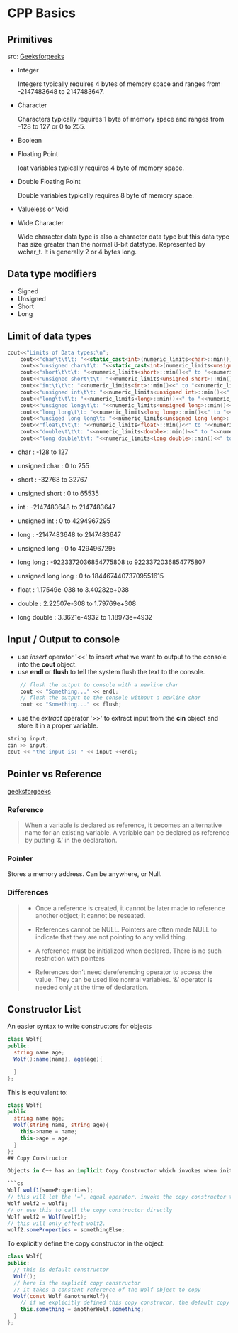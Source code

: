 # CPP Basics

## Primitives

src: [Geeksforgeeks](https://www.geeksforgeeks.org/c-data-types/)

- Integer

  Integers typically requires 4 bytes of memory space and ranges from -2147483648 to 2147483647.

- Character

  Characters typically requires 1 byte of memory space and ranges from -128 to 127 or 0 to 255.

- Boolean

- Floating Point

  loat variables typically requires 4 byte of memory space.

- Double Floating Point

  Double variables typically requires 8 byte of memory space.

- Valueless or Void
- Wide Character

  Wide character data type is also a character data type but this data type has size greater than the normal 8-bit datatype. Represented by wchar_t. It is generally 2 or 4 bytes long.

## Data type modifiers

- Signed
- Unsigned
- Short
- Long

## Limit of data types

```cpp
cout<<"Limits of Data types:\n";
    cout<<"char\t\t\t: "<<static_cast<int>(numeric_limits<char>::min())<<" to "<<static_cast<int>(numeric_limits<char>::max())<<endl;
    cout<<"unsigned char\t\t: "<<static_cast<int>(numeric_limits<unsigned char>::min())<<" to "<<static_cast<int>(numeric_limits<unsigned char>::max())<<endl;
    cout<<"short\t\t\t: "<<numeric_limits<short>::min()<<" to "<<numeric_limits<short>::max()<<endl;
    cout<<"unsigned short\t\t: "<<numeric_limits<unsigned short>::min()<<" to "<<numeric_limits<unsigned short>::max()<<endl;
    cout<<"int\t\t\t: "<<numeric_limits<int>::min()<<" to "<<numeric_limits<int>::max()<<endl;
    cout<<"unsigned int\t\t: "<<numeric_limits<unsigned int>::min()<<" to "<<numeric_limits<unsigned int>::max()<<endl;
    cout<<"long\t\t\t: "<<numeric_limits<long>::min()<<" to "<<numeric_limits<long>::max()<<endl;
    cout<<"unsigned long\t\t: "<<numeric_limits<unsigned long>::min()<<" to "<<numeric_limits<unsigned long>::max()<<endl;
    cout<<"long long\t\t: "<<numeric_limits<long long>::min()<<" to "<<numeric_limits<long long>::max()<<endl;
    cout<<"unsiged long long\t: "<<numeric_limits<unsigned long long>::min()<<" to "<<numeric_limits<unsigned long long>::max()<<endl;
    cout<<"float\t\t\t: "<<numeric_limits<float>::min()<<" to "<<numeric_limits<float>::max()<<endl;
    cout<<"double\t\t\t: "<<numeric_limits<double>::min()<<" to "<<numeric_limits<double>::max()<<endl;
    cout<<"long double\t\t: "<<numeric_limits<long double>::min()<<" to "<<numeric_limits<long double>::max()<<endl;
```

- char : -128 to 127

- unsigned char : 0 to 255

- short : -32768 to 32767

- unsigned short : 0 to 65535

- int : -2147483648 to 2147483647

- unsigned int : 0 to 4294967295

- long : -2147483648 to 2147483647

- unsigned long : 0 to 4294967295

- long long : -9223372036854775808 to 9223372036854775807

- unsigned long long : 0 to 18446744073709551615

- float : 1.17549e-038 to 3.40282e+038

- double : 2.22507e-308 to 1.79769e+308

- long double : 3.3621e-4932 to 1.18973e+4932

## Input / Output to console

- use _insert_ operator '<<' to insert what we want to output to the console into the **cout** object.
- use **endl** or **flush** to tell the system flush the text to the console.

```cpp
    // flush the output to console with a newline char
    cout << "Something..." << endl;
    // flush the output to the console without a newline char
    cout << "Something..." << flush;
```

- use the _extract_ operator '>>' to extract input from the **cin** object and store it in a proper variable.

```cpp
string input;
cin >> input;
cout << "the input is: " << input <<endl;
```

## Pointer vs Reference

[geeksforgeeks](https://www.geeksforgeeks.org/references-in-c/)

### Reference

> When a variable is declared as reference, it becomes an alternative name for an existing variable. A variable can be declared as reference by putting ‘&’ in the declaration.

### Pointer

Stores a memory address. Can be anywhere, or Null.

### Differences

> - Once a reference is created, it cannot be later made to reference another object; it cannot be reseated.
>
> - References cannot be NULL. Pointers are often made NULL to indicate that they are not pointing to any valid thing.
>
> - A reference must be initialized when declared. There is no such restriction with pointers
>
> - References don’t need dereferencing operator to access the value. They can be used like normal variables. ‘&’ operator is needed only at the time of declaration.

## Constructor List

An easier syntax to write constructors for objects

```cs
class Wolf{
public:
  string name age;
  Wolf():name(name), age(age){

  }
};
```

This is equivalent to:

````cs
class Wolf{
public:
  string name age;
  Wolf(string name, string age){
    this->name = name;
    this->age = age;
  }
};
## Copy Constructor

Objects in C++ has an implicit Copy Constructor which invokes when initializing an object's value with another object. The copy constructor make a copy of the other object so the newly created object is independent from the another object.

```cs
Wolf wolf1(someProperties);
// this will let the '=', equal operator, invoke the copy constructor that returns a copy of wolf1 object
Wolf wolf2 = wolf1;
// or use this to call the copy constructor directly
Wolf wolf2 = Wolf(wolf1);
// this will only effect wolf2.
wolf2.someProperties = somethingElse;
````

To explicitly define the copy constructor in the object:

```cs
class Wolf{
public:
  // this is default constructor
  Wolf();
  // here is the explicit copy constructor
  // it takes a constant reference of the Wolf object to copy
  Wolf(const Wolf &anotherWolf){
    // if we explicitly defined this copy construcor, the default copy constructor will be override and then we have to manually copy the object, or it will not function as it 'suppose' to be
    this.something = anotherWolf.something;
  }
};
```
